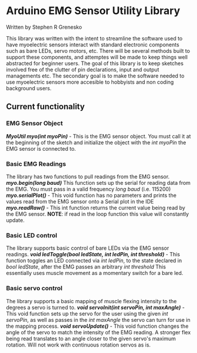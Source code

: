 # Arduino EMG Sensor Utility Library
Written by Stephen R Grenesko

This library was written with the intent to streamline the software used to have myoelectric sensors interact with standard electronic components such as bare LEDs, servo motors, etc. There will be several methods built to support these components, and attemptes will be made to keep things well abstracted for beginner users. The goal of this library is to keep sketches involved free of the clutter of pin declarations, input and output managements etc. The secondary goal is to make the software needed to use myoelectric sensors more accesible to hobbyists and non coding background users.

## Current functionality

### EMG Sensor Object

***MyoUtil myo(int myoPin)*** - This is the EMG sensor object. You must call it at the beginning of the sketch and initialize the object with the *int myoPin* the EMG sensor is connected to.

### Basic EMG Readings

The library has two functions to pull readings from the EMG sensor.
***myo.begin(long baud)*** This function sets up the serial for reading data from the EMG. You must pass in a valid frequency *long baud*  (i.e. 115200) 
***myo.serialPlot()*** - This void function has no parameters and prints the values read from the EMG sensor onto a Serial plot in the IDE
***myo.readRaw()*** - This int function returns the current value being read by the EMG sensor. **NOTE**: if read in the loop function this value will constantly update.

### Basic LED control

The library supports basic control of bare LEDs via the EMG sensor readings.
***void ledToggle(bool ledState, int ledPin, int threshold)*** - This function toggles an LED connected via *int ledPin*, to the state declared in *bool ledState*, after the EMG passes an arbitrary *int threshold* This essentially uses muscle movement as a momentary switch for a bare led.

### Basic servo control

The library supports a basic mapping of muscle flexing intensity to the degrees a servo is turned to.
***void servoInit(int servoPin, int maxAngle)*** - This void function sets up the servo for the user using the given *int servoPin*, as well as passes in the *int maxAngle* the servo can turn for use in the mapping process.
***void servoUpdate()*** - This void function changes the angle of the servo to match the intensity of the EMG reading. A stronger flex being read translates to an angle closer to the given servo's maximum rotation. Will not work with continuous rotation servos as is.

